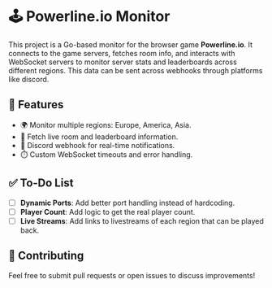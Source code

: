 # 🕹️ Powerline.io Monitor

This project is a Go-based monitor for the browser game **Powerline.io**. It connects to the game servers, fetches room info, and interacts with WebSocket servers to monitor server stats and leaderboards across different regions. This data can be sent across webhooks through platforms like discord.

## 🚀 Features

- 🌍 Monitor multiple regions: Europe, America, Asia.
- 📡 Fetch live room and leaderboard information.
- 🔔 Discord webhook for real-time notifications.
- ⏱️ Custom WebSocket timeouts and error handling.

## ✅ To-Do List

- [ ] **Dynamic Ports**: Add better port handling instead of hardcoding.
- [ ] **Player Count**: Add logic to get the real player count.
- [ ] **Live Streams**: Add links to livestreams of each region that can be played back.

## 🤝 Contributing

Feel free to submit pull requests or open issues to discuss improvements!